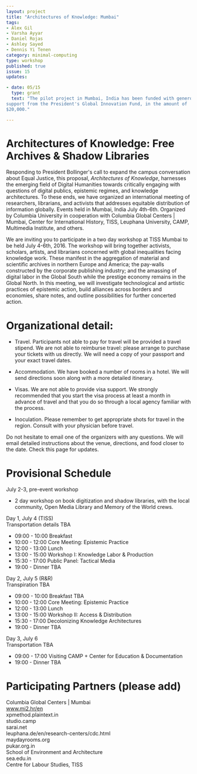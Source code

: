 ```yaml
---
layout: project
title: "Architectures of Knowledge: Mumbai"
tags:
- Alex Gil
- Varsha Ayyar
- Daniel Rojas
- Ashley Sayed
- Dennis Yi Tenen
category: minimal-computing
type: workshop
published: true
issue: 15
updates:

- date: 05/15
  type: grant
  text: "The pilot project in Mumbai, India has been funded with generous
support from the President's Global Innovation Fund, in the amount of
$20,000."

---
```


Architectures of Knowledge: Free Archives & Shadow Libraries
========================================================

Responding to President Bollinger's call to expand the campus conversation
about Equal Justice, this proposal, *Architectures of Knowledge*, harnesses the
emerging field of Digital Humanities towards critically engaging with
questions of digital publics, epistemic regimes, and knowledge architectures.
To these ends, we have organized an international meeting of researchers,
librarians, and activists that addresses equitable distribution of information
globally.  Events held in Mumbai, India July 4th-6th. Organized by Columbia
University in cooperation with Columbia Global Centers | Mumbai, Center for
International History, TISS, Leuphana University, CAMP, Multimedia Institute,
and others.

We are inviting you to participate in a two day workshop at TISS Mumbai to be
held July 4-6th, 2016. The workshop will bring together activists, scholars,
artists, and librarians concerned with global inequalities facing knowledge
work. These manifest in the aggregation of material and scientific archives in
northern Europe and America; the pay-walls constructed by the corporate
publishing industry; and the amassing of digital labor in the Global South
while the prestige economy remains in the Global North. In this meeting, we
will investigate technological and artistic practices of epistemic action,
build alliances across borders and economies, share notes, and outline
possibilities for further concerted action.

Organizational detail:
========================================================

- Travel. Participants not able to pay for travel will be provided a travel
  stipend. We are not able to reimburse travel: please arrange to purchase
your tickets with us directly. We will need a copy of your passport and your
exact travel dates.

- Accommodation. We have booked a number of rooms in a hotel. We will send
  directions soon along with a more detailed itinerary.

- Visas. We are not able to provide visa support. We strongly recommended that
  you start the visa process at least a month in advance of travel and that
you do so through a local agency familiar with the process.

- Inoculation. Please remember to get appropriate shots for travel in the
  region. Consult with your physician before travel.

Do not hesitate to email one of the organizers with any questions. We will
email detailed instructions about the venue, directions, and food closer to
the date. Check this page for updates.

Provisional Schedule
========================================================

July 2-3, pre-event workshop

- 2 day workshop on book digitization and shadow libraries, with the local
  community, Open Media Library and Memory of the World crews.

Day 1, July 4 (TISS)  
Transportation details TBA  

- 09:00 - 10:00  Breakfast
- 10:00 - 12:00  Core Meeting: Epistemic Practice
- 12:00 - 13:00  Lunch
- 13:00 - 15:00  Workshop I: Knowledge Labor & Production
- 15:30 - 17:00  Public Panel: Tactical Media
- 19:00 -        Dinner TBA

Day 2, July 5 (R&R)  
Transpiration TBA  

- 09:00 - 10:00  Breakfast TBA
- 10:00 - 12:00  Core Meeting: Epistemic Practice
- 12:00 - 13:00  Lunch
- 13:00 - 15:00  Workshop II: Access & Distribution
- 15:30 - 17:00  Decolonizing Knowledge Architectures
- 19:00 -        Dinner TBA

Day 3, July 6  
Transportation TBA

- 09:00 - 17:00  Visiting CAMP + Center for Education & Documentation
- 19:00 -        Dinner TBA

Participating Partners (please add)
========================================================

Columbia Global Centers | Mumbai  
www.mi2.hr/en  
xpmethod.plaintext.in  
studio.camp  
sarai.net  
leuphana.de/en/research-centers/cdc.html  
maydayrooms.org  
pukar.org.in  
School of Environment and Architecture  
sea.edu.in  
Centre for Labour Studies, TISS  
